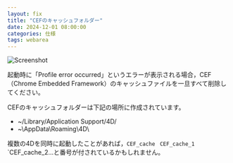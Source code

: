 ```yaml
---
layout: fix
title: "CEFのキャッシュフォルダー"
date: 2024-12-01 08:00:00
categories: 仕様
tags: webarea
---
```


![Screenshot](https://github.com/user-attachments/assets/f4f2460c-0ecb-4494-ad36-a80c9de96a5e)

起動時に「Profile error occurred」というエラーが表示される場合，CEF（Chrome Embedded Framework）のキャッシュファイルを一旦すべて削除してください。

CEFのキャッシュフォルダーは下記の場所に作成されています。

* ~/Library/Application Support/4D/
* ~\AppData\Roaming\4D\

複数の4Dを同時に起動したことがあれば，`CEF_cache` ` CEF_cache_1` `CEF_cache_2…と番号が付されているかもしれません。
